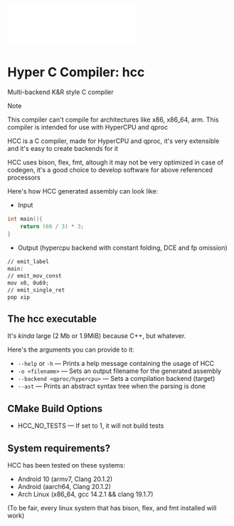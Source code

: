 <img alt="hcc" src="assets/logo.png">

# Hyper C Compiler: hcc
Multi-backend K&R style C compiler

> [!NOTE]
> This compiler can't compile for architectures like x86, x86_64, arm. This compiler is intended for use with HyperCPU and qproc

HCC is a C compiler, made for HyperCPU and qproc, it's very extensible and it's easy to create backends for it

HCC uses bison, flex, fmt, altough it may not be very optimized in case of codegen, it's a good choice to develop software for above referenced processors

Here's how HCC generated assembly can look like:
- Input
```c
int main(){
    return (69 / 3) * 3;
}
```
- Output (hypercpu backend with constant folding, DCE and fp omission)
```assembly
// emit_label
main:
// emit_mov_const
mov x0, 0u69;
// emit_single_ret
pop xip
```

## The hcc executable
It's _kinda_ large (2 Mb or 1.9MiB) because C++, but whatever.

Here's the arguments you can provide to it:

- ```--help``` or ```-h``` — Prints a help message containing the usage of HCC
- ```-o <filename>``` — Sets an output filename for the generated assembly
- ```--backend <qproc/hypercpu>``` — Sets a compilation backend (target)
- ```--ast``` — Prints an abstract syntax tree when the parsing is done

## CMake Build Options
- HCC_NO_TESTS — If set to 1, it will not build tests

## System requirements?
HCC has been tested on these systems:
- Android 10 (armv7, Clang 20.1.2)
- Android (aarch64, Clang 20.1.2)
- Arch Linux (x86_64, gcc 14.2.1 && clang 19.1.7)

(To be fair, every linux system that has bison, flex, and fmt installed will work)
